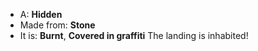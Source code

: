 * A: **Hidden**
* Made from: **Stone**
* It is: **Burnt**, **Covered in graffiti**
The landing is inhabited!
